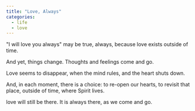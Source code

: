 ```yaml
---
title: "Love, Always"
categories:
  - life
  - love
---
```


"I will love you always"
may be true, always,
because love exists
outside of time.

And yet, things change.
Thoughts and feelings
come and go.

Love seems to disappear,
when the mind rules,
and the heart shuts down.

And, in each moment,
there is a choice:
to re-open our hearts,
to revisit that place,
outside of time,
where Spirit lives.

love will still be there.
It is always there,
as we come and go.

